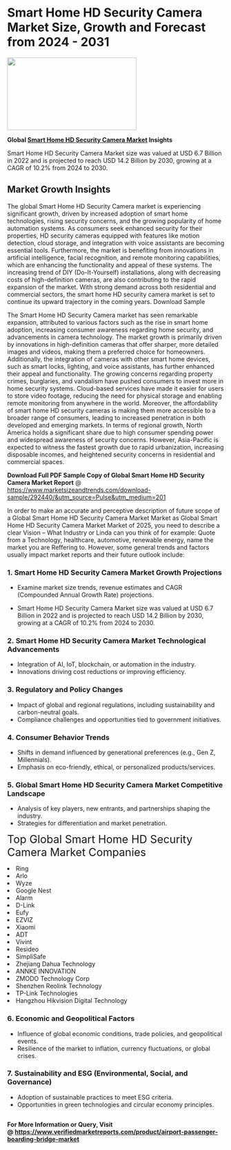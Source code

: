 <H1>Smart Home HD Security Camera Market Size, Growth and Forecast from 2024 - 2031</H1><img class="aligncenter size-medium wp-image-584254" src="https://thirdeyenews.in/wp-content/uploads/2024/09/Global-Market-Research-300x168.jpeg" alt="" width="300" height="168" /><p><strong>Global&nbsp;<a href="https://www.marketsizeandtrends.com/download-sample/292440/&amp;utm_source=Pulse&amp;utm_medium=201">Smart Home HD Security Camera Market</a> Insights</strong></p><p>Smart Home HD Security Camera Market size was valued at USD 6.7 Billion in 2022 and is projected to reach USD 14.2 Billion by 2030, growing at a CAGR of 10.2% from 2024 to 2030.</p><p><h2>Market Growth Insights</h2> <p>The global Smart Home HD Security Camera market is experiencing significant growth, driven by increased adoption of smart home technologies, rising security concerns, and the growing popularity of home automation systems. As consumers seek enhanced security for their properties, HD security cameras equipped with features like motion detection, cloud storage, and integration with voice assistants are becoming essential tools. Furthermore, the market is benefiting from innovations in artificial intelligence, facial recognition, and remote monitoring capabilities, which are enhancing the functionality and appeal of these systems. The increasing trend of DIY (Do-It-Yourself) installations, along with decreasing costs of high-definition cameras, are also contributing to the rapid expansion of the market. With strong demand across both residential and commercial sectors, the smart home HD security camera market is set to continue its upward trajectory in the coming years. Download Sample</p> <p>The Smart Home HD Security Camera market has seen remarkable expansion, attributed to various factors such as the rise in smart home adoption, increasing consumer awareness regarding home security, and advancements in camera technology. The market growth is primarily driven by innovations in high-definition cameras that offer sharper, more detailed images and videos, making them a preferred choice for homeowners. Additionally, the integration of cameras with other smart home devices, such as smart locks, lighting, and voice assistants, has further enhanced their appeal and functionality. The growing concerns regarding property crimes, burglaries, and vandalism have pushed consumers to invest more in home security systems. Cloud-based services have made it easier for users to store video footage, reducing the need for physical storage and enabling remote monitoring from anywhere in the world. Moreover, the affordability of smart home HD security cameras is making them more accessible to a broader range of consumers, leading to increased penetration in both developed and emerging markets. In terms of regional growth, North America holds a significant share due to high consumer spending power and widespread awareness of security concerns. However, Asia-Pacific is expected to witness the fastest growth due to rapid urbanization, increasing disposable incomes, and heightened security concerns in residential and commercial spaces. </p><p><span class=""><strong>Download Full PDF Sample Copy of Global Smart Home HD Security Camera Market Report</strong> @ <a href="https://www.marketsizeandtrends.com/download-sample/292440/&amp;utm_source=Pulse&amp;utm_medium=201" target="_blank">https://www.marketsizeandtrends.com/download-sample/292440/&amp;utm_source=Pulse&amp;utm_medium=201</a></span></p><p>In order to make an accurate and perceptive description of future scope of a Global&nbsp;Smart Home HD Security Camera Market Market as Global&nbsp;Smart Home HD Security Camera Market Market of 2025, you need to describe a clear Vision &ndash; What Industry or Linda can you think of for example: Quote from a Technology, healthcare, automotive, renewable energy, name the market you are Reffering to. However, some general trends and factors usually impact market reports and their future outlook include:</p><h3>1.&nbsp;<strong>Smart Home HD Security Camera Market Growth Projections</strong></h3><ul><li>Examine market size trends, revenue estimates and CAGR (Compounded Annual Growth Rate) projections.</li><li><p>Smart Home HD Security Camera Market size was valued at USD 6.7 Billion in 2022 and is projected to reach USD 14.2 Billion by 2030, growing at a CAGR of 10.2% from 2024 to 2030.</p></li></ul><h3>2.&nbsp;<strong>Smart Home HD Security Camera Market Technological Advancements</strong></h3><ul><li>Integration of AI, IoT, blockchain, or automation in the industry.</li><li>Innovations driving cost reductions or improving efficiency.</li></ul><h3>3.&nbsp;<strong>Regulatory and Policy Changes</strong></h3><ul><li>Impact of global and regional regulations, including sustainability and carbon-neutral goals.</li><li>Compliance challenges and opportunities tied to government initiatives.</li></ul><h3>4.&nbsp;<strong>Consumer Behavior Trends</strong></h3><ul><li>Shifts in demand influenced by generational preferences (e.g., Gen Z, Millennials).</li><li>Emphasis on eco-friendly, ethical, or personalized products/services.</li></ul><h3>5.&nbsp;<strong>Global Smart Home HD Security Camera Market Competitive Landscape</strong></h3><ul><li>Analysis of key players, new entrants, and partnerships shaping the industry.</li><li>Strategies for differentiation and market penetration.</li></ul><p data-pm-slice="1 1 []"><span style="color: inherit; font-family: inherit; font-size: 25px;">Top Global Smart Home HD Security Camera Market Companies</span></p><div class="" data-test-id=""><p><li>Ring</li><li> Arlo</li><li> Wyze</li><li> Google Nest</li><li> Alarm</li><li> D-Link</li><li> Eufy</li><li> EZVIZ</li><li> Xiaomi</li><li> ADT</li><li> Vivint</li><li> Resideo</li><li> SimpliSafe</li><li> Zhejiang Dahua Technology</li><li> ANNKE INNOVATION</li><li> ZMODO Technology Corp</li><li> Shenzhen Reolink Technology</li><li> TP-Link Technologies</li><li> Hangzhou Hikvision Digital Technology</li></p></div><h3>6.&nbsp;<strong>Economic and Geopolitical Factors</strong></h3><ul><li>Influence of global economic conditions, trade policies, and geopolitical events.</li><li>Resilience of the market to inflation, currency fluctuations, or global crises.</li></ul><h3>7.&nbsp;<strong>Sustainability and ESG (Environmental, Social, and Governance)</strong></h3><ul><li>Adoption of sustainable practices to meet ESG criteria.</li><li>Opportunities in green technologies and circular economy principles.</li></ul><h2><strong style="font-size: 14px;">For More Information or Query, Visit @&nbsp;</strong><a style="background-color: #ffffff; font-size: 14px;" href="https://www.marketsizeandtrends.com/report/smart-home-hd-security-camera-market/" target="_blank">https://www.verifiedmarketreports.com/product/airport-passenger-boarding-bridge-market</a></h2>
